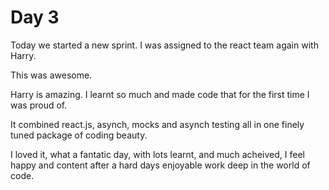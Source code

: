 # Day 3

Today we started a new sprint. I was assigned to the react team again with Harry.

This was awesome.

Harry is amazing. I learnt so much and made code that for the first time I was proud of.

It combined react.js, asynch, mocks and asynch testing all in one finely tuned package of coding beauty.

I loved it, what a fantatic day, with lots learnt, and much acheived, I feel happy and content after a hard days enjoyable work deep in the world of code.